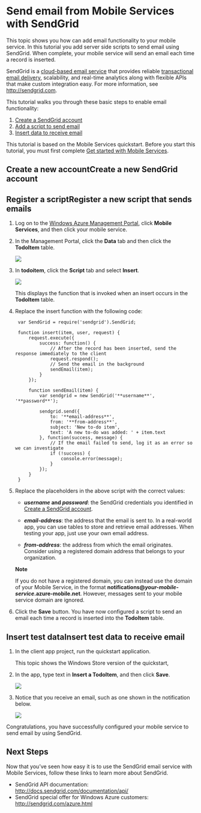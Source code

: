 <properties linkid="develop-mobile-tutorials-send-email-with-sendgrid" urlDisplayName="Send Email Using SendGrid" pageTitle="Send email using SendGrid - Windows Azure Mobile Services" title="Send email using SendGrid - Windows Azure Mobile Services" metaKeywords="Windows Azure SendGrid, SendGrid service, Azure emailing, mobile services email" Description="Learn how to use the SendGrid service to send email from your Windows Azure Mobile Services app." metaCanonical="" disqusComments="1" umbracoNaviHide="1" />



# Send email from Mobile Services with SendGrid

This topic shows you how can add email functionality to your mobile service. In this tutorial you add server side scripts to send email using SendGrid. When complete, your mobile service will send an email each time a record is inserted.

SendGrid is a [cloud-based email service] that provides reliable [transactional email delivery], scalability, and real-time analytics along with flexible APIs that make custom integration easy. For more information, see <http://sendgrid.com>.

This tutorial walks you through these basic steps to enable email functionality:

1. [Create a SendGrid account]
2. [Add a script to send email]
3. [Insert data to receive email]

This tutorial is based on the Mobile Services quickstart. Before you start this tutorial, you must first complete [Get started with Mobile Services]. 

<h2><a name="sign-up"></a><span class="short-header">Create a new account</span>Create a new SendGrid account</h2>

<div chunk="../../Shared/Chunks/sendgrid-sign-up.md" />

<h2><a name="add-script"></a><span class="short-header">Register a script</span>Register a new script that sends emails</h2>

1. Log on to the [Windows Azure Management Portal], click **Mobile Services**, and then click your mobile service.

2. In the Management Portal, click the **Data** tab and then click the **TodoItem** table. 

   ![][1]

3. In **todoitem**, click the **Script** tab and select **Insert**.
   
   ![][2]

   This displays the function that is invoked when an insert occurs in the **TodoItem** table.

4. Replace the insert function with the following code:

        var SendGrid = require('sendgrid').SendGrid;
        
        function insert(item, user, request) {    
            request.execute({
                success: function() {
                    // After the record has been inserted, send the response immediately to the client
                    request.respond();
                    // Send the email in the background
                    sendEmail(item);
                }
            });

            function sendEmail(item) {
                var sendgrid = new SendGrid('**username**', '**password**');       
                
                sendgrid.send({
                    to: '**email-address**',
                    from: '**from-address**',
                    subject: 'New to-do item',
                    text: 'A new to-do was added: ' + item.text
                }, function(success, message) {
                    // If the email failed to send, log it as an error so we can investigate
                    if (!success) {
                        console.error(message);
                    }
                });
            }
        }

5. Replace the placeholders in the above script with the correct values:

	- **_username_ and _password_**: the SendGrid credentials you identified in [Create a SendGrid account].

	- **_email-address_**: the address that the email is sent to. In a real-world app, you can use tables to store and retrieve email addresses. When testing your app, just use your own email address.

	- **_from-address_**: the address from which the email originates. Consider using a registered domain address that belongs to your organization. 

     <div class="dev-callout"><b>Note</b>
     <p>If you do not have a registered domain, you can instead use the domain of your Mobile Service, in the format <strong>notifications@<i>your-mobile-service</i>.azure-mobile.net</strong>. However, messages sent to your mobile service domain are ignored.</p>
    </div> 

6. Click the **Save** button. You have now configured a script to send an email each time a record is inserted into the **TodoItem** table.

<h2><a name="insert-data"></a><span class="short-header">Insert test data</span>Insert test data to receive email</h2>

1. In the client app project, run the quickstart application. 

   This topic shows the Windows Store version of the quickstart,

2. In the app, type text in **Insert a TodoItem**, and then click **Save**.

   ![][3]

3. Notice that you receive an email, such as one shown in the notification below. 

   ![][4]

Congratulations, you have successfully configured your mobile service to send email by using SendGrid.

## <a name="nextsteps"> </a>Next Steps

Now that you’ve seen how easy it is to use the SendGrid email service with Mobile Services, follow
these links to learn more about SendGrid.

-   SendGrid API documentation:
    <http://docs.sendgrid.com/documentation/api/>
-   SendGrid special offer for Windows Azure customers:
    <http://sendgrid.com/azure.html>

<!-- Anchors. -->
[Create a SendGrid account]: #sign-up
[Add a script to send email]: #add-script
[Insert data to receive email]: #insert-data

<!-- Images. -->
[1]: ../Media/mobile-portal-data-tables.png
[2]: ../Media/mobile-insert-script-push2.png
[3]: ../Media/mobile-quickstart-push1.png
[4]: ../Media/mobile-receive-email.png

<!-- URLs. -->
[Get started with Mobile Services]: ./mobile-services-get-started.md
[sign up page]: http://sendgrid.com/azure.html
[Multiple User Credentials page]: http://sendgrid.com/credentials
[WindowsAzure.com]: http://www.windowsazure.com/
[Windows Azure Management Portal]: https://manage.windowsazure.com/
[http://sendgrid.com]: http://sendgrid.com/
[http://sendgrid.com/azure.html]: http://sendgrid.com/azure.html
[cloud-based email service]: http://sendgrid.com/solutions
[transactional email delivery]: http://sendgrid.com/transactional-email

